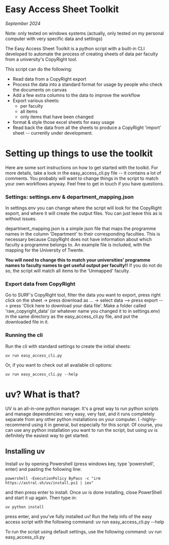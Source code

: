 # Easy Access Sheet Toolkit
*September 2024*

Note: only tested on windows systems (actually, only tested on my personal computer with very specific data and settings)

The Easy Access Sheet Toolkit is a python script with a built-in CLI developed to automate the process of creating sheets of data per faculty from a university's CopyRight tool.

This script can do the following:
- Read data from a CopyRight export
- Process the data into a standard format for usage by people who check the documents on canvas
- Add a few extra columns to the data to improve the workflow
- Export various sheets:
    - per faculty
    - all items
    - only items that have been changed
- format & style those excel sheets for easy usage
- Read back the data from all the sheets to produce a CopyRight 'import' sheet -- currently under development.


# Setting up things to use the toolkit

Here are some sort instructions on how to get started with the toolkit. For more details, take a look in the easy_access_cli.py file -- it contains a lot of comments. You probably will want to change things in the script to match your own workflows anyway. Feel free to get in touch if you have questions.

### Settings: settings.env & department_mapping.json

In settings.env you can change where the script will look for the CopyRight export, and where it will create the output files. You can just leave this as is without issues.

department_mapping.json is a simple json file that maps the programme names in the column 'Department' to their corresponding faculties. This is necessary because CopyRight does not have information about which faculty a programme belongs to.
An example file is included, with the mapping for the University of Twente.

**You will need to change this to match your universities' programme names to faculty names to get useful output per faculty!!**
If you do not do so, the script will match all items to the 'Unmapped' faculty.


### Export data from CopyRight

Go to SURF's CopyRight tool, filter the data you want to export, press right click on the sheet -> press download as ... -> select data --> press export --> press 'Click here to download your data file'.
Make a folder called 'raw_copyright_data' (or whatever name you changed it to in settings.env) in the same directory as the easy_access_cli.py file, and put the downloaded file in it.

### Running the cli

Run the cli with standard settings to create the initial sheets:

    uv run easy_access_cli.py

Or, if you want to check out all available cli options:

    uv run easy_access_cli.py --help


# uv? What is that?

UV is an all-in-one python manager. It's a great way to run python scripts and manage dependencies: very easy, very fast, and it runs completely separate from any other python installations on your computer. I -highly- recommend using it in general, but especially for this script.
Of course, you can use any python installation you want to run the script, but using uv is definitely the easiest way to get started.

## Installing uv

Install uv by opening Powershell (press windows key, type 'powershell', enter) and pasting the following line:

    powershell -ExecutionPolicy ByPass -c "irm https://astral.sh/uv/install.ps1 | iex"

and then press enter to install.
Once uv is done installing, close PowerShell and start it up again.
Then type in:

    uv python install

press enter, and you've fully installed uv!
Run  the help info of the easy access script with the following command:
    uv run easy_access_cli.py --help

To run the script using default settings, use the following command:
    uv run easy_access_cli.py
